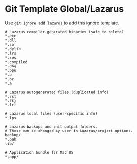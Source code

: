 Git Template Global/Lazarus
===

Use `git ignore add lazarus` to add this ignore template.

```
# Lazarus compiler-generated binaries (safe to delete)
*.exe
*.dll
*.so
*.dylib
*.lrs
*.res
*.compiled
*.dbg
*.ppu
*.o
*.or
*.a

# Lazarus autogenerated files (duplicated info)
*.rst
*.rsj
*.lrt

# Lazarus local files (user-specific info)
*.lps

# Lazarus backups and unit output folders.
# These can be changed by user in Lazarus/project options.
backup/
*.bak
lib/

# Application bundle for Mac OS
*.app/
```
